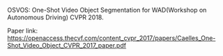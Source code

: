 OSVOS: One-Shot Video Object Segmentation for WAD(Workshop on Autonomous Driving) CVPR 2018.

Paper link: https://openaccess.thecvf.com/content_cvpr_2017/papers/Caelles_One-Shot_Video_Object_CVPR_2017_paper.pdf



